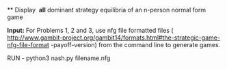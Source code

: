 ** ​Display ​ **all** ​dominant strategy equilibria of an n-person normal form game

**Input:** ​For Problems 1, 2 and 3, use nfg file formatted files
(​http://www.gambit-project.org/gambit14/formats.html#the-strategic-game-nfg-file-format
-payoff-version​) from the command line to generate games.

RUN - python3 nash.py filename.nfg
